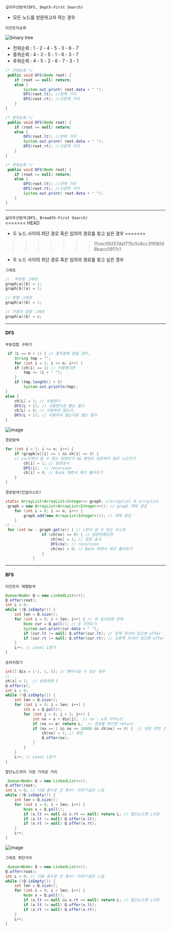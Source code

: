 `깊이우선탐색(DFS, Depth-First Search)` </br>

- 모든 노드를 방문하고자 하는 경우

`이진트리순회`</br>

![binary tree](https://user-images.githubusercontent.com/28912774/120569404-ce26a900-c450-11eb-8be6-c72bae145569.png) </br>

- 전위순회 : 1 - 2 - 4 - 5 - 3 - 6 - 7
- 중위순회 : 4 - 2 - 5 - 1 - 6 - 3 - 7
- 후위순회 : 4 - 5 - 2 - 6 - 7 - 3 - 1

```java
/* 전위순회 */
 public void DFS(Node root) {
    if (root == null) return;
    else {
        System.out.print( root.data + " ");
        DFS(root.lt); //왼쪽 가지
        DFS(root.rt); //오른쪽 가지
    }
}

/* 중위순회 */
 public void DFS(Node root) {
    if (root == null) return;
    else {
        DFS(root.lt); //왼쪽 가지
        System.out.print( root.data + " ");
        DFS(root.rt); //오른쪽 가지
    }
}

/* 후위순회 */
 public void DFS(Node root) {
    if (root == null) return;
    else {
        DFS(root.lt); //왼쪽 가지
        DFS(root.rt); //오른쪽 가지
        System.out.print( root.data + " ");
    }
}
```

---

`넓이우선탐색(BFS, Breadth-First Search)` </br>
<<<<<<< HEAD
- 두 노드 사이의 최단 경로 혹은 임의의 경로를 찾고 싶은 경우
=======
>>>>>>> 11cec09257da1715c5c8cc31f081d8bacc0917c1

- 두 노드 사이의 최단 경로 혹은 임의의 경로를 찾고 싶은 경우 </br>

`그래프`

```java
//  무방향 그래프
graph[a][b] = 1;
graph[b][a] = 1;

// 방향 그래프
graph[a][b] = 1;

// 가중치 방향 그래프
graph[a][b] = c;

```

---

#### DFS

`부분집합 구하기`

```java
 if (L == n + 1) { // 종착점에 왔을 경우,
    String tmp = "";
    for (int i = 1; i <= n; i++) {
    if (ch[i] == 1) // 사용했다면
        tmp += (i + " ");
    }
    if (tmp.length() > 0)
        System.out.println(tmp);
}
else {
    ch[L] = 1; // 사용한다
    DFS(L + 1); // 사용한다로 뻗는 함수
    ch[L] = 0; // 사용하지 않는다.
    DFS(L + 1); // 사용하지 않는다로 뻗는 함수
}
```

![image](https://github.com/gangintheremark/Algorithm/assets/81904943/af653bc5-a7a0-4855-94fe-7cfd73bf8dd3)

`경로탐색`

```java
for (int i = 1; i <= n; i++) {
    if (graph[v][i] == 1 && ch[i] == 0) {
    // v노드에서 갈 수 있는 방향인가 && 한번도 방문하지 않은 노드인가
        ch[i] = 1; // 방문표시
        DFS(i);  // recursion
        ch[i] = 0; // Back 하면서 체크 풀어주기
    }
}
```

`경로탐색(인접리스트)`

```java
static ArrayList<ArrayList<Integer>> graph; //arraylist 속 arraylist
 graph = new ArrayList<ArrayList<Integer>>(); // graph 객체 생성
    for (int i = 0; i <= n; i++) {
        graph.add(new ArrayList<Integer>()); // 객체 생성
    }
// ...
 for (int nv : graph.get(v)) { // v번이 갈 수 있는 리스트
                if (ch[nv] == 0) { // 방문안했으면
                    ch[nv] = 1; // 방문 표시
                    DFS(nv); // recursion
                    ch[nv] = 0; // Back 하면서 체크 풀어주기
                }
            }
```

---

#### BFS

`이진트리 레벨탐색`

```java
Queue<Node> Q = new LinkedList<>();
Q.offer(root);
int L = 0;
while (!Q.isEmpty()) {
    int len = Q.size();
    for (int i = 0; i < len; i++) { // 큐 길이만큼 반복
        Node cur = Q.poll(); // Q 가져오기
        System.out.print(cur.data + " ");
        if (cur.lt != null) Q.offer(cur.lt); // 왼쪽 자식이 있으면 offer
        if (cur.rt != null) Q.offer(cur.rt); // 오른쪽 자식이 있으면 offer
    }
    L++; // Level 1증가
}
```

`송아지찾기`

```java
int[] dis = {-1, 1, 5}; // 뻗어나갈 수 있는 경우
// ...
ch[s] = 1;  // 방문하면 1
Q.offer(s);
int L = 0;
while (!Q.isEmpty()) {
    int len = Q.size();
    for (int i = 0; i < len; i++) {
        int x = Q.poll();
        for (int j = 0; j < 3; j++) {
            int nx = x + dis[j];  // nx : x의 자식노드
            if (nx == e) return L;  // 경로를 찾으면 return
            if (nx >= 1 && nx <= 10000 && ch[nx] == 0) {  // 방문 안한 것인지
                ch[nx] = 1; // 방문
                Q.offer(nx);
            }
        }
    }
    L++; // Level 1증가
}
```

`말단노드까지 가장 가까운 거리`

```java
 Queue<Node> Q = new LinkedList<>();
Q.offer(root);
int L = 0; // 다음 층수로 간 횟수? 거리??같은 느낌
while (!Q.isEmpty()) {
    int len = Q.size();
    for (int i = 0; i < len; i++) {
        Node x = Q.poll();
        if (x.lt == null && x.rt == null) return L; // 말단노드면 L리턴
        if (x.lt != null) Q.offer(x.lt);
        if (x.rt != null) Q.offer(x.rt);
    }
    L++;
}
```

![image](https://github.com/gangintheremark/Algorithm/assets/81904943/76a1cd06-8eec-4846-8c2d-8a7d92bf2bc5)

`그래프 최단거리`

```java
 Queue<Node> Q = new LinkedList<>();
Q.offer(root);
int L = 0; // 다음 층수로 간 횟수? 거리??같은 느낌
while (!Q.isEmpty()) {
    int len = Q.size();
    for (int i = 0; i < len; i++) {
        Node x = Q.poll();
        if (x.lt == null && x.rt == null) return L; // 말단노드면 L리턴
        if (x.lt != null) Q.offer(x.lt);
        if (x.rt != null) Q.offer(x.rt);
    }
    L++;
}
```
